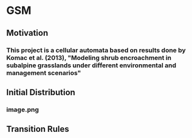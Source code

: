 # GSM
## Motivation
### This project is a cellular automata based on results done by Komac et al. (2013), "Modeling shrub encroachment in subalpine grasslands under different environmental and management scenarios"

## Initial Distribution 
### image.png

## Transition Rules
###
